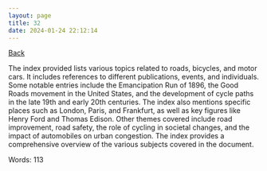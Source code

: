 ```yaml
---
layout: page
title: 32
date: 2024-01-24 22:12:14
---
```


[Back](./)


The index provided lists various topics related to roads, bicycles, and motor cars. It includes references to different publications, events, and individuals. Some notable entries include the Emancipation Run of 1896, the Good Roads movement in the United States, and the development of cycle paths in the late 19th and early 20th centuries. The index also mentions specific places such as London, Paris, and Frankfurt, as well as key figures like Henry Ford and Thomas Edison. Other themes covered include road improvement, road safety, the role of cycling in societal changes, and the impact of automobiles on urban congestion. The index provides a comprehensive overview of the various subjects covered in the document.

Words: 113